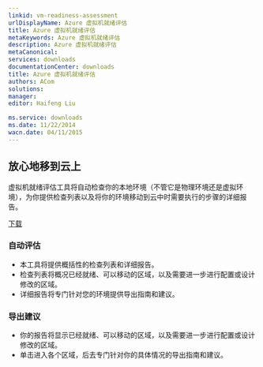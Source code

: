 ```yaml
---
linkid: vm-readiness-assessment
urlDisplayName: Azure 虚拟机就绪评估
title: Azure 虚拟机就绪评估
metaKeywords: Azure 虚拟机就绪评估
description: Azure 虚拟机就绪评估
metaCanonical: 
services: downloads
documentationCenter: downloads
title: Azure 虚拟机就绪评估
authors: ACom
solutions: 
manager: 
editor: Haifeng Liu

ms.service: downloads
ms.date: 11/22/2014
wacn.date: 04/11/2015
---
```


<div>
  <H2>放心地移到云上</H2>
  <p>虚拟机就绪评估工具将自动检查你的本地环境（不管它是物理环境还是虚拟环境），为你提供检查列表以及将你的环境移动到云中时需要执行的步骤的详细报告。</p>
  <p><A href="http://go.microsoft.com/fwlink/?linkid=391029&clcid=0x804">下载</A></p>
</div>
<div>
  <h3>自动评估</h3>
  <UL>
    <LI>本工具将提供概括性的检查列表和详细报告。</LI>
    <LI>检查列表将概况已经就绪、可以移动的区域，以及需要进一步进行配置或设计修改的区域。</LI>
    <LI>详细报告将专门针对您的环境提供导出指南和建议。</LI>
  </UL>
  <h3>导出建议</h3>
  <UL>
    <LI>你的报告将显示已经就绪、可以移动的区域，以及需要进一步进行配置或设计修改的区域。</LI>
    <LI>单击进入各个区域，后去专门针对你的具体情况的导出指南和建议。</LI>
  </UL>
</div>